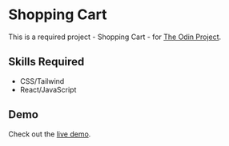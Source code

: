 # Shopping Cart
This is a required project - Shopping Cart - for [The Odin Project](https://www.theodinproject.com/).

## Skills Required
- CSS/Tailwind
- React/JavaScript

## Demo
Check out the [live demo](https://sjdumas.github.io/shopping-cart).
